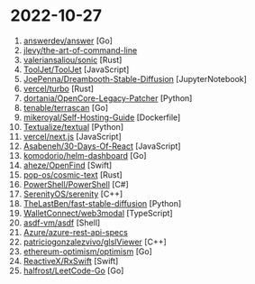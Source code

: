 # 2022-10-27

1. [answerdev/answer](https://github.com/answerdev/answer "An open-source knowledge based community software. You can use it to quickly build your Q&A community for product technical support, customer support, user communication, and more.") [Go]
2. [jlevy/the-art-of-command-line](https://github.com/jlevy/the-art-of-command-line "Master the command line, in one page") 
3. [valeriansaliou/sonic](https://github.com/valeriansaliou/sonic "🦔 Fast, lightweight & schema-less search backend. An alternative to Elasticsearch that runs on a few MBs of RAM.") [Rust]
4. [ToolJet/ToolJet](https://github.com/ToolJet/ToolJet "Extensible low-code framework for building business applications. Connect to databases, cloud storages, GraphQL, API endpoints, Airtable, etc and build apps using drag and drop application builder. Built using JavaScript/TypeScript. 🚀") [JavaScript]
5. [JoePenna/Dreambooth-Stable-Diffusion](https://github.com/JoePenna/Dreambooth-Stable-Diffusion "Implementation of Dreambooth (https://arxiv.org/abs/2208.12242) by way of Textual Inversion (https://arxiv.org/abs/2208.01618) for Stable Diffusion (https://arxiv.org/abs/2112.10752). Tweaks focused on training faces, objects, and styles.") [JupyterNotebook]
6. [vercel/turbo](https://github.com/vercel/turbo "Incremental bundler and build system optimized for JavaScript and TypeScript, written in Rust – including Turborepo and Turbopack.") [Rust]
7. [dortania/OpenCore-Legacy-Patcher](https://github.com/dortania/OpenCore-Legacy-Patcher "Experience macOS just like before") [Python]
8. [tenable/terrascan](https://github.com/tenable/terrascan "Detect compliance and security violations across Infrastructure as Code to mitigate risk before provisioning cloud native infrastructure.") [Go]
9. [mikeroyal/Self-Hosting-Guide](https://github.com/mikeroyal/Self-Hosting-Guide "Self-Hosting Guide. Learn all about locally hosting(on premises & private web servers) and managing software applications by yourself or your organization.") [Dockerfile]
10. [Textualize/textual](https://github.com/Textualize/textual "Textual is a TUI (Text User Interface) framework for Python inspired by modern web development.") [Python]
11. [vercel/next.js](https://github.com/vercel/next.js "The React Framework") [JavaScript]
12. [Asabeneh/30-Days-Of-React](https://github.com/Asabeneh/30-Days-Of-React "30 Days of React challenge is a step by step guide to learn React in 30 days. It requires HTML, CSS, and JavaScript knowledge. You should be comfortable with JavaScript before you start to React. If you are not comfortable with JavaScript check out 30DaysOfJavaScript. This is a continuation of 30 Days Of JS. This challenge may take more than 100…") [JavaScript]
13. [komodorio/helm-dashboard](https://github.com/komodorio/helm-dashboard "The missing UI for Helm - visualize your releases") [Go]
14. [aheze/OpenFind](https://github.com/aheze/OpenFind "An app to find text in real life. Now open-source!") [Swift]
15. [pop-os/cosmic-text](https://github.com/pop-os/cosmic-text "Pure Rust multi-line text handling") [Rust]
16. [PowerShell/PowerShell](https://github.com/PowerShell/PowerShell "PowerShell for every system!") [C#]
17. [SerenityOS/serenity](https://github.com/SerenityOS/serenity "The Serenity Operating System 🐞") [C++]
18. [TheLastBen/fast-stable-diffusion](https://github.com/TheLastBen/fast-stable-diffusion "fast-stable-diffusion, +25-50% speed increase + memory efficient + DreamBooth") [Python]
19. [WalletConnect/web3modal](https://github.com/WalletConnect/web3modal "A single Web3 provider solution for all Wallets") [TypeScript]
20. [asdf-vm/asdf](https://github.com/asdf-vm/asdf "Extendable version manager with support for Ruby, Node.js, Elixir, Erlang & more") [Shell]
21. [Azure/azure-rest-api-specs](https://github.com/Azure/azure-rest-api-specs "The source for REST API specifications for Microsoft Azure.") 
22. [patriciogonzalezvivo/glslViewer](https://github.com/patriciogonzalezvivo/glslViewer "Console-based GLSL Sandbox for 2D/3D shaders") [C++]
23. [ethereum-optimism/optimism](https://github.com/ethereum-optimism/optimism "Optimism is Ethereum, scaled.") [Go]
24. [ReactiveX/RxSwift](https://github.com/ReactiveX/RxSwift "Reactive Programming in Swift") [Swift]
25. [halfrost/LeetCode-Go](https://github.com/halfrost/LeetCode-Go "✅ Solutions to LeetCode by Go, 100% test coverage, runtime beats 100% / LeetCode 题解") [Go]
